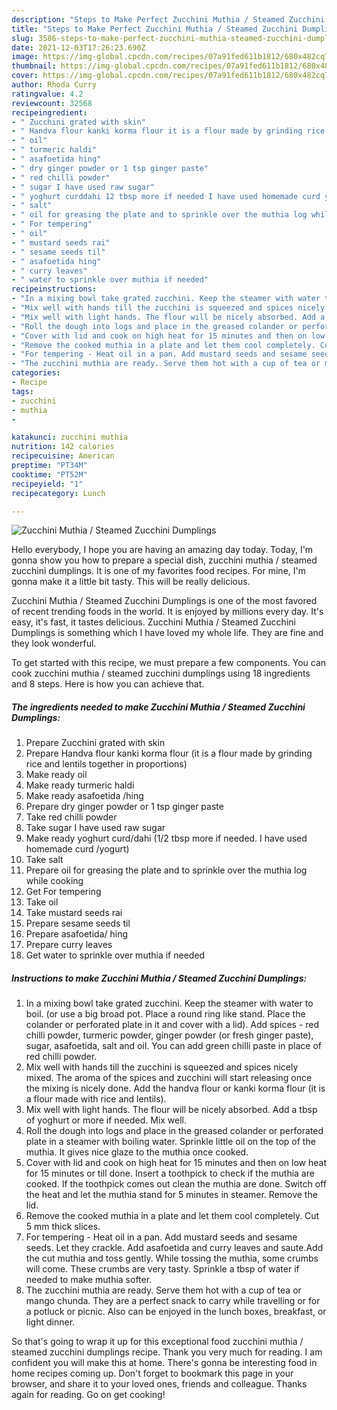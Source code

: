 ```yaml
---
description: "Steps to Make Perfect Zucchini Muthia / Steamed Zucchini Dumplings"
title: "Steps to Make Perfect Zucchini Muthia / Steamed Zucchini Dumplings"
slug: 3586-steps-to-make-perfect-zucchini-muthia-steamed-zucchini-dumplings
date: 2021-12-03T17:26:23.690Z
image: https://img-global.cpcdn.com/recipes/07a91fed611b1812/680x482cq70/zucchini-muthia-steamed-zucchini-dumplings-recipe-main-photo.jpg
thumbnail: https://img-global.cpcdn.com/recipes/07a91fed611b1812/680x482cq70/zucchini-muthia-steamed-zucchini-dumplings-recipe-main-photo.jpg
cover: https://img-global.cpcdn.com/recipes/07a91fed611b1812/680x482cq70/zucchini-muthia-steamed-zucchini-dumplings-recipe-main-photo.jpg
author: Rhoda Curry
ratingvalue: 4.2
reviewcount: 32568
recipeingredient:
- " Zucchini grated with skin"
- " Handva flour kanki korma flour it is a flour made by grinding rice and lentils together in proportions"
- " oil"
- " turmeric haldi"
- " asafoetida hing"
- " dry ginger powder or 1 tsp ginger paste"
- " red chilli powder"
- " sugar I have used raw sugar"
- " yoghurt curddahi 12 tbsp more if needed I have used homemade curd yogurt"
- " salt"
- " oil for greasing the plate and to sprinkle over the muthia log while cooking"
- " For tempering"
- " oil"
- " mustard seeds rai"
- " sesame seeds til"
- " asafoetida hing"
- " curry leaves"
- " water to sprinkle over muthia if needed"
recipeinstructions:
- "In a mixing bowl take grated zucchini. Keep the steamer with water to boil. (or use a big broad pot. Place a round ring like stand. Place the colander or perforated plate in it and cover with a lid). Add spices - red chilli powder, turmeric powder, ginger powder (or fresh ginger paste), sugar, asafoetida, salt and oil. You can add green chilli paste in place of red chilli powder."
- "Mix well with hands till the zucchini is squeezed and spices nicely mixed. The aroma of the spices and zucchini will start releasing once the mixing is nicely done. Add the handva flour or kanki korma flour (it is a flour made with rice and lentils)."
- "Mix well with light hands. The flour will be nicely absorbed. Add a tbsp of yoghurt or more if needed. Mix well."
- "Roll the dough into logs and place in the greased colander or perforated plate in a steamer with boiling water. Sprinkle little oil on the top of the muthia. It gives nice glaze to the muthia once cooked."
- "Cover with lid and cook on high heat for 15 minutes and then on low heat for 15 minutes or till done. Insert a toothpick to check if the muthia are cooked. If the toothpick comes out clean the muthia are done. Switch off the heat and let the muthia stand for 5 minutes in steamer. Remove the lid."
- "Remove the cooked muthia in a plate and let them cool completely. Cut 5 mm thick slices."
- "For tempering - Heat oil in a pan. Add mustard seeds and sesame seeds. Let they crackle. Add asafoetida and curry leaves and saute.Add the cut muthia and toss gently. While tossing the muthia, some crumbs will come. These crumbs are very tasty. Sprinkle a tbsp of water if needed to make muthia softer."
- "The zucchini muthia are ready. Serve them hot with a cup of tea or mango chunda. They are a perfect snack to carry while travelling or for a potluck or picnic. Also can be enjoyed in the lunch boxes, breakfast, or light dinner."
categories:
- Recipe
tags:
- zucchini
- muthia
- 

katakunci: zucchini muthia  
nutrition: 142 calories
recipecuisine: American
preptime: "PT34M"
cooktime: "PT52M"
recipeyield: "1"
recipecategory: Lunch

---
```



![Zucchini Muthia / Steamed Zucchini Dumplings](https://img-global.cpcdn.com/recipes/07a91fed611b1812/680x482cq70/zucchini-muthia-steamed-zucchini-dumplings-recipe-main-photo.jpg)

Hello everybody, I hope you are having an amazing day today. Today, I'm gonna show you how to prepare a special dish, zucchini muthia / steamed zucchini dumplings. It is one of my favorites food recipes. For mine, I'm gonna make it a little bit tasty. This will be really delicious.



Zucchini Muthia / Steamed Zucchini Dumplings is one of the most favored of recent trending foods in the world. It is enjoyed by millions every day. It's easy, it's fast, it tastes delicious. Zucchini Muthia / Steamed Zucchini Dumplings is something which I have loved my whole life. They are fine and they look wonderful.


To get started with this recipe, we must prepare a few components. You can cook zucchini muthia / steamed zucchini dumplings using 18 ingredients and 8 steps. Here is how you can achieve that.

<!--inarticleads1-->

##### The ingredients needed to make Zucchini Muthia / Steamed Zucchini Dumplings:

1. Prepare  Zucchini grated with skin
1. Prepare  Handva flour kanki korma flour (it is a flour made by grinding rice and lentils together in proportions)
1. Make ready  oil
1. Make ready  turmeric haldi
1. Make ready  asafoetida /hing
1. Prepare  dry ginger powder or 1 tsp ginger paste
1. Take  red chilli powder
1. Take  sugar I have used raw sugar
1. Make ready  yoghurt curd/dahi (1/2 tbsp more if needed. I have used homemade curd /yogurt)
1. Take  salt
1. Prepare  oil for greasing the plate and to sprinkle over the muthia log while cooking
1. Get  For tempering
1. Take  oil
1. Take  mustard seeds rai
1. Prepare  sesame seeds til
1. Prepare  asafoetida/ hing
1. Prepare  curry leaves
1. Get  water to sprinkle over muthia if needed




<!--inarticleads2-->

##### Instructions to make Zucchini Muthia / Steamed Zucchini Dumplings:

1. In a mixing bowl take grated zucchini. Keep the steamer with water to boil. (or use a big broad pot. Place a round ring like stand. Place the colander or perforated plate in it and cover with a lid). Add spices - red chilli powder, turmeric powder, ginger powder (or fresh ginger paste), sugar, asafoetida, salt and oil. You can add green chilli paste in place of red chilli powder.
1. Mix well with hands till the zucchini is squeezed and spices nicely mixed. The aroma of the spices and zucchini will start releasing once the mixing is nicely done. Add the handva flour or kanki korma flour (it is a flour made with rice and lentils).
1. Mix well with light hands. The flour will be nicely absorbed. Add a tbsp of yoghurt or more if needed. Mix well.
1. Roll the dough into logs and place in the greased colander or perforated plate in a steamer with boiling water. Sprinkle little oil on the top of the muthia. It gives nice glaze to the muthia once cooked.
1. Cover with lid and cook on high heat for 15 minutes and then on low heat for 15 minutes or till done. Insert a toothpick to check if the muthia are cooked. If the toothpick comes out clean the muthia are done. Switch off the heat and let the muthia stand for 5 minutes in steamer. Remove the lid.
1. Remove the cooked muthia in a plate and let them cool completely. Cut 5 mm thick slices.
1. For tempering - Heat oil in a pan. Add mustard seeds and sesame seeds. Let they crackle. Add asafoetida and curry leaves and saute.Add the cut muthia and toss gently. While tossing the muthia, some crumbs will come. These crumbs are very tasty. Sprinkle a tbsp of water if needed to make muthia softer.
1. The zucchini muthia are ready. Serve them hot with a cup of tea or mango chunda. They are a perfect snack to carry while travelling or for a potluck or picnic. Also can be enjoyed in the lunch boxes, breakfast, or light dinner.




So that's going to wrap it up for this exceptional food zucchini muthia / steamed zucchini dumplings recipe. Thank you very much for reading. I am confident you will make this at home. There's gonna be interesting food in home recipes coming up. Don't forget to bookmark this page in your browser, and share it to your loved ones, friends and colleague. Thanks again for reading. Go on get cooking!
